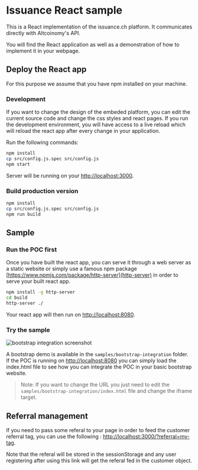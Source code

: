# Issuance React sample

This is a React implementation of the issuance.ch platform. It communicates directly with Altcoinomy's API.

You will find the React application as well as a demonstration of how to implement it in your webpage.

## Deploy the React app

For this purpose we assume that you have npm installed on your machine.

### Development

If you want to change the design of the embeded platform, you can edit the current source code and change the css styles and react pages. If you run the development environment, you will have access to a live reload which will reload the react app after every change in your application.

Run the following commands:

```bash
npm install
cp src/config.js.spec src/config.js
npm start
```

Server will be running on your [http://localhost:3000](localhost).

### Build production version

```bash
npm install
cp src/config.js.spec src/config.js
npm run build
```

## Sample

### Run the POC first

Once you have built the react app, you can serve it through a web server as a static website or simply use a famous npm package [https://www.npmjs.com/package/http-server](http-server) in order to serve your built react app.

```bash
npm install -g http-server
cd build
http-server ./
```

Your react app will then run on [http://localhost:8080](http://localhost:8080).

### Try the sample

![bootstrap integration screenshot](doc/integration-sample.png "This is what you shouuld get if everything went well")


A bootstrap demo is available in the `samples/bootstrap-integration` folder. If the POC is running on [http://localhost:8080](http://localhost:8080) you can simply load the index.html file to see how you can integrate the POC in your basic bootstrap website.

> Note: If you want to change the URL you just need to edit the `samples/bootstrap-integration/index.html` file and change the iframe target.


## Referral management

If you need to pass some referal to your page in order to feed the customer referral tag, you can use the following :
[http://localhost:3000/?referral=my-tag](http://localhost:3000/?referral=my-tag).

Note that the referal will be stored in the sessionStorage and any user registering after using this link will get the referal fed in the customer object.
